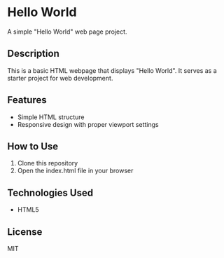 # Hello World

A simple "Hello World" web page project.

## Description

This is a basic HTML webpage that displays "Hello World". It serves as a starter project for web development.

## Features

- Simple HTML structure
- Responsive design with proper viewport settings

## How to Use

1. Clone this repository
2. Open the index.html file in your browser

## Technologies Used

- HTML5

## License

MIT 